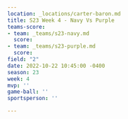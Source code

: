 ```yaml
---
location: _locations/carter-baron.md
title: S23 Week 4 - Navy Vs Purple
teams-score:
- team: _teams/s23-navy.md
  score: 
- team: _teams/s23-purple.md
  score: 
field: "2"
date: 2022-10-22 10:45:00 -0400
season: 23
week: 4
mvp: ''
game-ball: ''
sportsperson: ''

---
```

